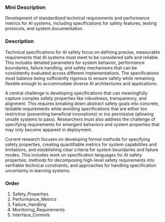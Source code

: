 ### Mini Description

Development of standardized technical requirements and performance metrics for AI systems, including specifications for safety features, testing protocols, and system documentation.

### Description

Technical specifications for AI safety focus on defining precise, measurable requirements that AI systems must meet to be considered safe and reliable. This includes detailed parameters for system behavior, performance boundaries, failure handling, and safety mechanisms that can be consistently evaluated across different implementations. The specifications must balance being sufficiently rigorous to ensure safety while remaining flexible enough to accommodate diverse AI architectures and applications.

A central challenge is developing specifications that can meaningfully capture complex safety properties like robustness, transparency, and alignment. This requires breaking down abstract safety goals into concrete, testable requirements while avoiding specifications that are either too restrictive (preventing beneficial innovations) or too permissive (allowing unsafe systems to pass). Researchers must also address the challenge of specifying requirements for emergent behaviors and system properties that may only become apparent in deployment.

Current research focuses on developing formal methods for specifying safety properties, creating quantifiable metrics for system capabilities and limitations, and establishing clear criteria for system boundaries and failure modes. This includes work on specification languages for AI safety properties, methods for decomposing high-level safety requirements into verifiable technical constraints, and approaches for handling specification uncertainty in learning systems.

### Order

1. Safety_Properties
2. Performance_Metrics
3. Failure_Handling
4. Monitoring_Requirements
5. Interface_Controls
